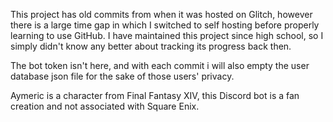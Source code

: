 This project has old commits from when it was hosted on Glitch, however there is a large time gap in which I switched to self hosting before properly learning to use GitHub. I have maintained this project since high school, so I simply didn't know any better about tracking its progress back then.

The bot token isn't here, and with each commit i will also empty the user database json file for the sake of those users' privacy.

Aymeric is a character from Final Fantasy XIV, this Discord bot is a fan creation and not associated with Square Enix.
